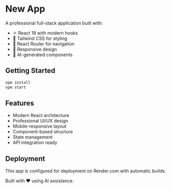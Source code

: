 # New App

A professional full-stack application built with:
- ⚛️ React 18 with modern hooks
- 🎨 Tailwind CSS for styling
- 🚀 React Router for navigation
- 📱 Responsive design
- 🤖 AI-generated components

## Getting Started

```bash
npm install
npm start
```

## Features

- Modern React architecture
- Professional UI/UX design
- Mobile-responsive layout
- Component-based structure
- State management
- API integration ready

## Deployment

This app is configured for deployment on Render.com with automatic builds.

Built with ❤️ using AI assistance.
